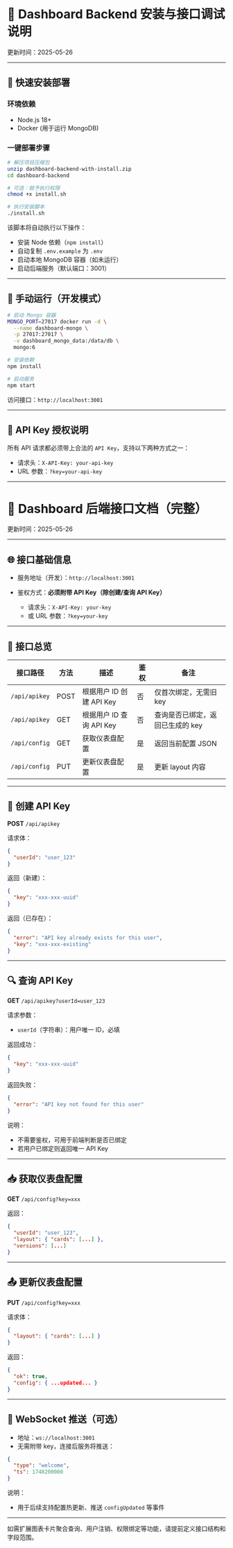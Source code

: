 # 📘 Dashboard Backend 安装与接口调试说明

更新时间：2025-05-26

---

## 🚀 快速安装部署

### 环境依赖

* Node.js 18+
* Docker (用于运行 MongoDB)

### 一键部署步骤

```bash
# 解压项目压缩包
unzip dashboard-backend-with-install.zip
cd dashboard-backend

# 可选：赋予执行权限
chmod +x install.sh

# 执行安装脚本
./install.sh
```

该脚本将自动执行以下操作：

* 安装 Node 依赖（`npm install`）
* 自动复制 `.env.example` 为 `.env`
* 启动本地 MongoDB 容器（如未运行）
* 启动后端服务（默认端口：3001）

---

## 🔧 手动运行（开发模式）

```bash
# 启动 Mongo 容器
MONGO_PORT=27017 docker run -d \
  --name dashboard-mongo \
  -p 27017:27017 \
  -v dashboard_mongo_data:/data/db \
  mongo:6

# 安装依赖
npm install

# 启动服务
npm start
```

访问接口：`http://localhost:3001`

---

## 🔐 API Key 授权说明

所有 API 请求都必须带上合法的 `API Key`，支持以下两种方式之一：

* 请求头：`X-API-Key: your-api-key`
* URL 参数：`?key=your-api-key`

---

# 📘 Dashboard 后端接口文档（完整）

更新时间：2025-05-26

---

## 🌐 接口基础信息

* 服务地址（开发）：`http://localhost:3001`
* 鉴权方式：**必须附带 API Key（除创建/查询 API Key）**

  * 请求头：`X-API-Key: your-key`
  * 或 URL 参数：`?key=your-key`

---

## 📑 接口总览

| 接口路径          | 方法   | 描述                 | 鉴权 | 备注                 |
| ------------- | ---- | ------------------ | -- | ------------------ |
| `/api/apikey` | POST | 根据用户 ID 创建 API Key | 否  | 仅首次绑定，无需旧 key      |
| `/api/apikey` | GET  | 根据用户 ID 查询 API Key | 否  | 查询是否已绑定，返回已生成的 key |
| `/api/config` | GET  | 获取仪表盘配置            | 是  | 返回当前配置 JSON        |
| `/api/config` | PUT  | 更新仪表盘配置            | 是  | 更新 layout 内容       |

---

## 🔐 创建 API Key

**POST** `/api/apikey`

请求体：

```json
{
  "userId": "user_123"
}
```

返回（新建）：

```json
{
  "key": "xxx-xxx-uuid"
}
```

返回（已存在）：

```json
{
  "error": "API key already exists for this user",
  "key": "xxx-xxx-existing"
}
```

---

## 🔍 查询 API Key

**GET** `/api/apikey?userId=user_123`

请求参数：

* `userId`（字符串）：用户唯一 ID，必填

返回成功：

```json
{
  "key": "xxx-xxx-uuid"
}
```

返回失败：

```json
{
  "error": "API key not found for this user"
}
```

说明：

* 不需要鉴权，可用于前端判断是否已绑定
* 若用户已绑定则返回唯一 API Key

---

## 📥 获取仪表盘配置

**GET** `/api/config?key=xxx`

返回：

```json
{
  "userId": "user_123",
  "layout": { "cards": [...] },
  "versions": [...]
}
```

---

## 📤 更新仪表盘配置

**PUT** `/api/config?key=xxx`

请求体：

```json
{
  "layout": { "cards": [...] }
}
```

返回：

```json
{
  "ok": true,
  "config": { ...updated... }
}
```

---

## 📡 WebSocket 推送（可选）

* 地址：`ws://localhost:3001`
* 无需附带 key，连接后服务将推送：

```json
{
  "type": "welcome",
  "ts": 1748200000
}
```

说明：

* 用于后续支持配置热更新、推送 `configUpdated` 等事件

---

如需扩展图表卡片聚合查询、用户注销、权限绑定等功能，请提前定义接口结构和字段范围。

